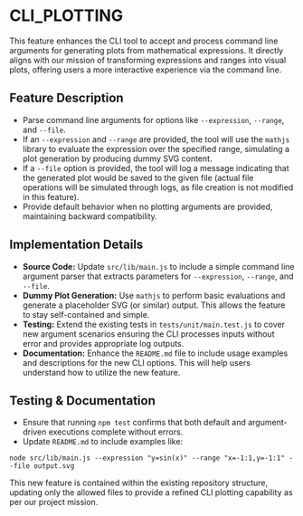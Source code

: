 # CLI_PLOTTING

This feature enhances the CLI tool to accept and process command line arguments for generating plots from mathematical expressions. It directly aligns with our mission of transforming expressions and ranges into visual plots, offering users a more interactive experience via the command line.

## Feature Description

- Parse command line arguments for options like `--expression`, `--range`, and `--file`.
- If an `--expression` and `--range` are provided, the tool will use the `mathjs` library to evaluate the expression over the specified range, simulating a plot generation by producing dummy SVG content.
- If a `--file` option is provided, the tool will log a message indicating that the generated plot would be saved to the given file (actual file operations will be simulated through logs, as file creation is not modified in this feature).
- Provide default behavior when no plotting arguments are provided, maintaining backward compatibility.

## Implementation Details

- **Source Code:** Update `src/lib/main.js` to include a simple command line argument parser that extracts parameters for `--expression`, `--range`, and `--file`.
- **Dummy Plot Generation:** Use `mathjs` to perform basic evaluations and generate a placeholder SVG (or similar) output. This allows the feature to stay self-contained and simple.
- **Testing:** Extend the existing tests in `tests/unit/main.test.js` to cover new argument scenarios ensuring the CLI processes inputs without error and provides appropriate log outputs.
- **Documentation:** Enhance the `README.md` file to include usage examples and descriptions for the new CLI options. This will help users understand how to utilize the new feature.

## Testing & Documentation

- Ensure that running `npm test` confirms that both default and argument-driven executions complete without errors.
- Update `README.md` to include examples like:

```
node src/lib/main.js --expression "y=sin(x)" --range "x=-1:1,y=-1:1" --file output.svg
```

This new feature is contained within the existing repository structure, updating only the allowed files to provide a refined CLI plotting capability as per our project mission.

